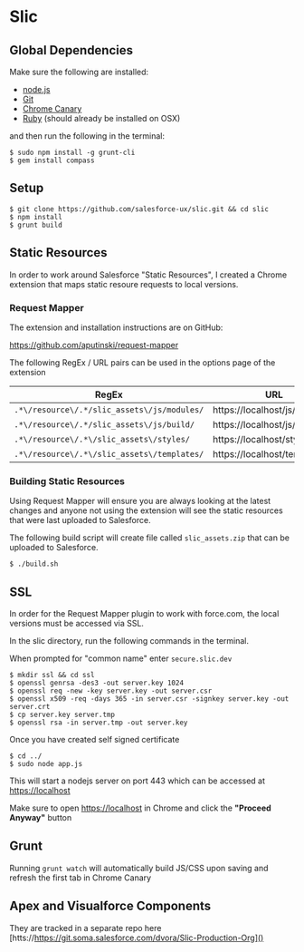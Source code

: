 # Slic

## Global Dependencies

Make sure the following are installed:

* [node.js](http://nodejs.org)
* [Git](http://git-scm.com/download/)
* [Chrome Canary](https://www.google.com/intl/en/chrome/browser/canary.html)
* [Ruby](https://www.ruby-lang.org/en/) (should already be installed on OSX)

and then run the following in the terminal:

    $ sudo npm install -g grunt-cli
    $ gem install compass

## Setup

    $ git clone https://github.com/salesforce-ux/slic.git && cd slic
    $ npm install
    $ grunt build

## Static Resources

In order to work around Salesforce "Static Resources", I created a Chrome extension that maps static resoure requests to local versions.

### Request Mapper

The extension and installation instructions are on GitHub:

https://github.com/aputinski/request-mapper

The following RegEx / URL pairs can be used in the options page of the extension

RegEx | URL
--- | ---
`.*\/resource\/.*/slic_assets\/js/modules/ ` | https://localhost/js/modules/
`.*\/resource\/.*/slic_assets\/js/build/ ` | https://localhost/js/build/
`.*\/resource\/.*\/slic_assets\/styles/` | https://localhost/styles/
`.*\/resource\/.*\/slic_assets\/templates/` | https://localhost/templates/

### Building Static Resources

Using Request Mapper will ensure you are always looking at the latest changes and anyone not using the extension will see the static resources that were last uploaded to Salesforce.

The following build script will create file called `slic_assets.zip` that can be uploaded to Salesforce.

    $ ./build.sh

## SSL

In order for the Request Mapper plugin to work with force.com, the local versions must be accessed via SSL.

In the slic directory, run the following commands in the terminal.

When prompted for "common name" enter `secure.slic.dev`

    $ mkdir ssl && cd ssl
    $ openssl genrsa -des3 -out server.key 1024
    $ openssl req -new -key server.key -out server.csr
    $ openssl x509 -req -days 365 -in server.csr -signkey server.key -out server.crt
    $ cp server.key server.tmp
    $ openssl rsa -in server.tmp -out server.key

Once you have created self signed certificate

    $ cd ../
    $ sudo node app.js

This will start a nodejs server on port 443 which can be accessed at [https://localhost]()

Make sure to open [https://localhost]() in Chrome and click the **"Proceed Anyway"** button

## Grunt

Running `grunt watch` will automatically build JS/CSS upon saving and refresh the first tab in Chrome Canary

## Apex and Visualforce Components

They are tracked in a separate repo here [htts://https://git.soma.salesforce.com/dvora/Slic-Production-Org]()

